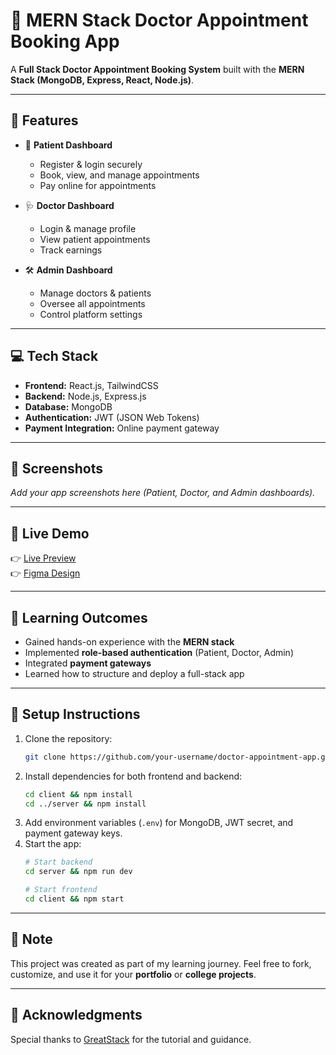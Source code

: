 # 🏥 MERN Stack Doctor Appointment Booking App

A **Full Stack Doctor Appointment Booking System** built with the **MERN Stack (MongoDB, Express, React, Node.js)**.

---

## 🚀 Features
- 👤 **Patient Dashboard**
  - Register & login securely
  - Book, view, and manage appointments
  - Pay online for appointments

- 🩺 **Doctor Dashboard**
  - Login & manage profile
  - View patient appointments
  - Track earnings

- 🛠️ **Admin Dashboard**
  - Manage doctors & patients
  - Oversee all appointments
  - Control platform settings

---

## 💻 Tech Stack
- **Frontend:** React.js, TailwindCSS
- **Backend:** Node.js, Express.js
- **Database:** MongoDB
- **Authentication:** JWT (JSON Web Tokens)
- **Payment Integration:** Online payment gateway

---

## 📸 Screenshots
_Add your app screenshots here (Patient, Doctor, and Admin dashboards)._ 

---

## 🔗 Live Demo
👉 [Live Preview](https://prescripto.vercel.app/)  
👉 [Figma Design](https://greatstack.dev/go/figma-presc...)

---

## 🎯 Learning Outcomes
- Gained hands-on experience with the **MERN stack**
- Implemented **role-based authentication** (Patient, Doctor, Admin)
- Integrated **payment gateways**
- Learned how to structure and deploy a full-stack app

---

## 📝 Setup Instructions
1. Clone the repository:
   ```bash
   git clone https://github.com/your-username/doctor-appointment-app.git
   ```
2. Install dependencies for both frontend and backend:
   ```bash
   cd client && npm install
   cd ../server && npm install
   ```
3. Add environment variables (`.env`) for MongoDB, JWT secret, and payment gateway keys.
4. Start the app:
   ```bash
   # Start backend
   cd server && npm run dev
   
   # Start frontend
   cd client && npm start
   ```

---

## 📌 Note
This project was created as part of my learning journey. Feel free to fork, customize, and use it for your **portfolio** or **college projects**.

---

## 🙌 Acknowledgments
Special thanks to [GreatStack](https://www.youtube.com/@GreatStackDev) for the tutorial and guidance.
